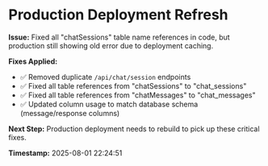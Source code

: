 # Production Deployment Refresh

**Issue:** Fixed all "chatSessions" table name references in code, but production still showing old error due to deployment caching.

**Fixes Applied:**
- ✅ Removed duplicate `/api/chat/session` endpoints
- ✅ Fixed all table references from "chatSessions" to "chat_sessions" 
- ✅ Fixed all table references from "chatMessages" to "chat_messages"
- ✅ Updated column usage to match database schema (message/response columns)

**Next Step:** Production deployment needs to rebuild to pick up these critical fixes.

**Timestamp:** 2025-08-01 22:24:51
